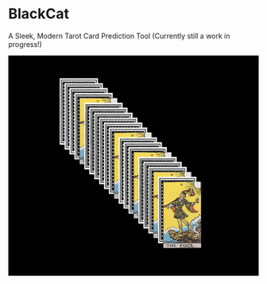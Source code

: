 # BlackCat
A Sleek, Modern Tarot Card Prediction Tool (Currently still a work in progress!)

![alt text](https://raw.githubusercontent.com/NaxeCode/BlackCat/master/githubpng.png)
